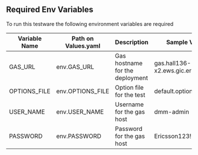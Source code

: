 ## Required  Env Variables
To run this testware the following environment variables are required

| Variable Name  | Path on Values.yaml  | Description                        | Sample Value                         |
|----------------|----------------------|------------------------------------|--------------------------------------|
| GAS_URL        |  env.GAS_URL         | Gas hostname for the deployment    |  gas.hall136-x2.ews.gic.ericsson.se  | 
| OPTIONS_FILE   |  env.OPTIONS_FILE    | Option file for the test           |  default.options.json                | 
| USER_NAME      |  env.USER_NAME       | Username for the gas host          |  dmm-admin                           |
| PASSWORD       |  env.PASSWORD        | Password for the gas host          |  Ericsson123!                        |
